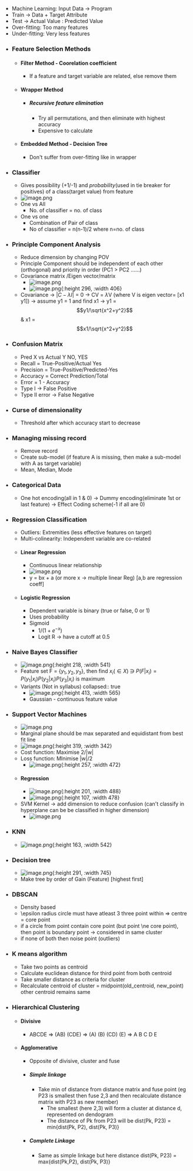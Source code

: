- Machine Learning: Input Data -> Program
- Train -> Data + Target Attribute
- Test -> Actual Value : Predicted Value
- Over-fitting: Too many features
- Under-fitting: Very less features
- ### Feature Selection Methods
	- #### Filter Method - Coorelation coefficient
		- If a feature and target variable are related, else remove them
	- #### Wrapper Method
		- ##### Recursive feature elimination
			- Try all permutations, and then eliminate with highest accuracy
			- Expensive to calculate
	- #### Embedded Method - Decision Tree
		- Don't suffer from over-fitting like in wrapper
- ### Classifier
	- Gives possibility (+1/-1) and _probability_(used in tie breaker for positives) of a class(target value) from feature
	- ![image.png](../assets/image_1731839209147_0.png)
	- One vs All
		- No. of classifier = no. of class
	- One vs one
		- Combination of Pair of class
		- No of classifier = n(n-1)/2 where n=no. of class
- ### Principle Component Analysis
	- Reduce dimension by changing POV
	- Principle Component should be independent of each other (orthogonal) and priority in order (PC1 > PC2 ......)
	- Covariance matrix /Eigen vector/matrix
		- ![image.png](../assets/image_1726673748216_0.png)
		- ![image.png](../assets/image_1726674151969_0.png){:height 296, :width 406}
	- Covariance -> |$C-\lambda I$| = 0 -> CV = $\lambda$V (where V is eigen vector= [x1 y1]) -> assume y1 = 1 and find x1 -> y1 = $$y1/\sqrt{x^2+y^2}$$ & x1 = $$x1/\sqrt{x^2+y^2}$$
- ### Confusion Matrix
	- Pred X vs Actual Y NO, YES
	- Recall = True-Positive/Actual Yes
	- Precision = True-Positive/Predicted-Yes
	- Accuracy = Correct Prediction/Total
	- Error = 1 - Accuracy
	- Type I -> False Positive
	- Type II error -> False Negative
- ### Curse of dimensionality
	- Threshold after which accuracy start to decrease
- ### Managing missing record
	- Remove record
	- Create sub-model (if feature A is missing, then make a sub-model with A as target variable)
	- Mean, Median, Mode
- ### Categorical Data
	- One hot encoding(all in 1 & 0) -> Dummy encoding(eliminate 1st or last feature) -> Effect Coding scheme(-1 if all are 0)
- ### Regression Classification
	- Outliers: Extremities (less effective features on target)
	- Multi-colinearity: Independent variable are co-related
	- #### Linear Regression
		- Continuous linear relationship
		- ![image.png](../assets/image_1726701262861_0.png)
		- y = bx + a (or more x -> multiple linear Reg) [a,b are regression coeff]
	- #### Logistic Regression
		- Dependent variable is binary (true or false, 0 or 1)
		- Uses probability
		- Sigmoid
			- $1/(1+e^{-x})$
			- Logit R -> have a cutoff at 0.5
- ### Naive Bayes Classifier
	- ![image.png](../assets/image_1726680767344_0.png){:height 218, :width 541}
	- Feature set F = {$y_1, y_2, y_3$}, then find $x_i(\in X)$ $\ni$ $P(F|x_i) = P(y_1|x_i) P(y_2|x_i) P(y_3|x_i)$ is maximum
	- Variants (Not in syllabus)
	  collapsed:: true
		- ![image.png](../assets/image_1731861174617_0.png){:height 413, :width 565}
		- Gaussian - continuous feature value
- ### Support Vector Machines
	- ![image.png](../assets/image_1726703190452_0.png)
	- Marginal plane should be max separated and equidistant from best fit line
	- ![image.png](../assets/image_1726703413595_0.png){:height 319, :width 342}
	- Cost function: Maximise 2/|w|
	- Loss function: MInimise |w|/2
		- ![image.png](../assets/image_1726704185828_0.png){:height 257, :width 472}
	- #### Regression
		- ![image.png](../assets/image_1726704259886_0.png){:height 201, :width 488}
		- ![image.png](../assets/image_1726704537556_0.png){:height 107, :width 478}
	- SVM Kernel -> add dimension to reduce confusion (can't classify in hyperplane can be be classified in higher dimension)
		- ![image.png](../assets/image_1726704736143_0.png)
- ### KNN
	- ![image.png](../assets/image_1726706869373_0.png){:height 163, :width 542}
- ### Decision tree
	- ![image.png](../assets/image_1726707311541_0.png){:height 291, :width 745}
	- Make tree by order of Gain (Feature) [highest first]
- ### DBSCAN
	- Density based
	- \epsilon radius circle must have atleast 3 three point within => centre = core point
	- if a circle from point contain core point (but point \ne core point), then point is boundary point -> considered in same cluster
	- if none of both then noise point (outliers)
- ### K means algorithm
	- Take two points as centroid
	- Calculate euclidean distance for third point from both centroid
	- Take smaller distance as criteria for cluster
	- Recalculate centroid of cluster = midpoint(old_centroid, new_point) other centroid remains same
- ### Hierarchical Clustering
	- #### Divisive
		- ABCDE => (AB) (CDE) => (A) (B) (CD) (E) => A B C D E
	- #### Agglomerative
		- Opposite of divisive, cluster and fuse
		- ##### Simple linkage
			- Take min of distance from distance matrix and fuse point (eg P23 is smallest then fuse 2,3 and then recalculate distance matrix with P23 as new member)
				- The smallest (here 2,3) will form a cluster at distance d, represented on dendogram
				- The distance of Pk from P23 will be dist(Pk, P23) = min{dist(Pk, P2), dist(Pk, P3)}
		- ##### Complete Linkage
			- Same as simple linkage but here distance dist(Pk, P23) = max{dist(Pk,P2), dist(Pk, P3)}